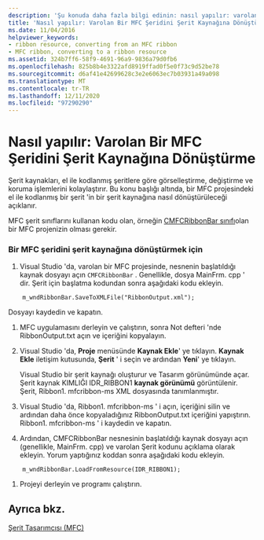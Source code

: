 ```yaml
---
description: 'Şu konuda daha fazla bilgi edinin: nasıl yapılır: varolan bir MFC şeridini şerit kaynağına dönüştürme'
title: 'Nasıl yapılır: Varolan Bir MFC Şeridini Şerit Kaynağına Dönüştürme'
ms.date: 11/04/2016
helpviewer_keywords:
- ribbon resource, converting from an MFC ribbon
- MFC ribbon, converting to a ribbon resource
ms.assetid: 324b7ff6-58f9-4691-96a9-9836a79d0fb6
ms.openlocfilehash: 825b8b4e3322afd8919ffad0f5e0f73c9d52be78
ms.sourcegitcommit: d6af41e42699628c3e2e6063ec7b03931a49a098
ms.translationtype: MT
ms.contentlocale: tr-TR
ms.lasthandoff: 12/11/2020
ms.locfileid: "97290290"
---
```

# <a name="how-to-convert-an-existing-mfc-ribbon-to-a-ribbon-resource"></a>Nasıl yapılır: Varolan Bir MFC Şeridini Şerit Kaynağına Dönüştürme

Şerit kaynakları, el ile kodlanmış şeritlere göre görselleştirme, değiştirme ve koruma işlemlerini kolaylaştırır. Bu konu başlığı altında, bir MFC projesindeki el ile kodlanmış bir şerit 'in bir şerit kaynağına nasıl dönüştürüleceği açıklanır.

MFC şerit sınıflarını kullanan kodu olan, örneğin [CMFCRibbonBar sınıfı](reference/cmfcribbonbar-class.md)olan bir MFC projenizin olması gerekir.

### <a name="to-convert-an-mfc-ribbon-to-a-ribbon-resource"></a>Bir MFC şeridini şerit kaynağına dönüştürmek için

1. Visual Studio 'da, varolan bir MFC projesinde, nesnenin başlatıldığı kaynak dosyayı açın `CMFCRibbonBar` . Genellikle, dosya MainFrm. cpp ' dir. Şerit için başlatma kodundan sonra aşağıdaki kodu ekleyin.

```
    m_wndRibbonBar.SaveToXMLFile("RibbonOutput.xml");
```

   Dosyayı kaydedin ve kapatın.

1. MFC uygulamasını derleyin ve çalıştırın, sonra Not defteri 'nde RibbonOutput.txt açın ve içeriğini kopyalayın.

1. Visual Studio 'da, **Proje** menüsünde **Kaynak Ekle**' ye tıklayın. **Kaynak Ekle** iletişim kutusunda, **Şerit** ' i seçin ve ardından **Yeni**' ye tıklayın.

   Visual Studio bir şerit kaynağı oluşturur ve Tasarım görünümünde açar. Şerit kaynak KIMLIĞI IDR_RIBBON1 **kaynak görünümü** görüntülenir. Şerit, Ribbon1. mfcribbon-ms XML dosyasında tanımlanmıştır.

1. Visual Studio 'da, Ribbon1. mfcribbon-ms ' i açın, içeriğini silin ve ardından daha önce kopyaladığınız RibbonOutput.txt içeriğini yapıştırın. Ribbon1. mfcribbon-ms ' i kaydedin ve kapatın.

1. Ardından, CMFCRibbonBar nesnesinin başlatıldığı kaynak dosyayı açın (genellikle, MainFrm. cpp) ve varolan Şerit kodunu açıklama olarak ekleyin. Yorum yaptığınız koddan sonra aşağıdaki kodu ekleyin.

```
    m_wndRibbonBar.LoadFromResource(IDR_RIBBON1);
```

1. Projeyi derleyin ve programı çalıştırın.

## <a name="see-also"></a>Ayrıca bkz.

[Şerit Tasarımcısı (MFC)](ribbon-designer-mfc.md)
